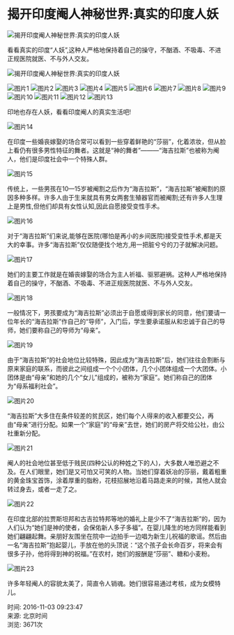 # 揭开印度阉人神秘世界:真实的印度人妖

![揭开印度阉人神秘世界:真实的印度人妖](https://p0.ssl.cdn.btime.com/t014fa8af2b2db40c8d.jpg?size=500x336)

看看真实的印度“人妖”,这种人严格地保持着自己的操守，不酗酒、不吸毒、不进正规医院就医、不与外人交友。

![揭开印度阉人神秘世界:真实的印度人妖](https://p0.ssl.cdn.btime.com/t014fa8af2b2db40c8d.jpg?size=500x336)

![图片1](https://p1.ssl.cdn.btime.com/t014fa8af2b2db40c8d.jpg?size=500x336) ![图片2](https://p4.ssl.cdn.btime.com/t01d1b3e074e29a4c4c.jpg?size=550x371) ![图片3](https://p3.ssl.cdn.btime.com/t0139bbfb8e30b017e1.jpg?size=420x278) ![图片4](https://p4.ssl.cdn.btime.com/t017c932a84d0e5e3ee.jpg?size=492x325) ![图片5](https://p4.ssl.cdn.btime.com/t0107dd54c54f775b99.jpg?size=550x359) ![图片6](https://p0.ssl.cdn.btime.com/t010759f6a70e105c20.jpg?size=550x364) ![图片7](https://p1.ssl.cdn.btime.com/t010648901f2f561e02.jpg?size=491x325) ![图片8](https://p3.ssl.cdn.btime.com/t015baa27402e3aa152.jpg?size=400x266) ![图片9](https://p2.ssl.cdn.btime.com/t0157dadd0393b5dcc6.jpg?size=500x333) ![图片10](https://p0.ssl.cdn.btime.com/t01efd2e942f6ab7451.jpg?size=492x333) ![图片11](https://p0.ssl.cdn.btime.com/t017165e899cdfdce3d.jpg?size=414x600) ![图片12](https://p0.ssl.cdn.btime.com/t011e10c1b583c217cd.jpg?size=300x300) ![图片13](https://p0.ssl.cdn.btime.com/t01b2ece225fd12c677.jpg?size=500x333)

印地也存在人妖，看看印度阉人的真实生活吧!

![图片14](https://p4.ssl.cdn.btime.com/t01d1b3e074e29a4c4c.jpg?size=550x371)

在印度一些婚丧嫁娶的场合常可以看到一些穿着鲜艳的“莎丽”，化着浓妆，但从脸上看仍有很多男性特征的舞者。这就是“神的舞者”———“海吉拉斯”也被称为阉人，他们是印度社会中一个特殊人群。

![图片15](https://p3.ssl.cdn.btime.com/t0139bbfb8e30b017e1.jpg?size=420x278)

传统上，一些男孩在10—15岁被阉割之后作为“海吉拉斯”，“海吉拉斯”被阉割的原因多种多样。许多人由于生来就具有男女两套生殖器官而被阉割;还有许多人生理上是男性,但他们却具有女性认知,因此自愿接受变性手术。

![图片16](https://p4.ssl.cdn.btime.com/t017c932a84d0e5e3ee.jpg?size=492x325)

对于“海吉拉斯”们来说,能够在医院(哪怕是再小的乡间医院)接受变性手术,都是天大的幸事。许多“海吉拉斯”仅仅随便找个地方,用一把脏兮兮的刀子就解决问题。

![图片17](https://p4.ssl.cdn.btime.com/t0107dd54c54f775b99.jpg?size=550x359)

她们的主要工作就是在婚丧嫁娶的场合为主人祈福、驱邪避祸。这种人严格地保持着自己的操守，不酗酒、不吸毒、不进正规医院就医、不与外人交友。

![图片18](https://p0.ssl.cdn.btime.com/t010759f6a70e105c20.jpg?size=550x364)

一般情况下，男孩要成为“海吉拉斯”必须出于自愿或得到家长的同意，他们要请一位年长的“海吉拉斯”作自己的“导师”，入门后，学生要承诺服从和忠诚于自己的导师，她们要称自己的导师为“母亲”。

![图片19](https://p1.ssl.cdn.btime.com/t010648901f2f561e02.jpg?size=491x325)

由于“海吉拉斯”的社会地位比较特殊，因此成为“海吉拉斯”后，她们往往会割断与原来家庭的联系，而彼此之间组成一个个小团体，几个小团体组成一个大团体。小团体是由“母亲”和她的几个“女儿”组成的，被称为“家庭”。她们称自己的团体为“母系福利社会”。

![图片20](https://p3.ssl.cdn.btime.com/t015baa27402e3aa152.jpg?size=400x266)

“海吉拉斯”大多住在条件较差的贫民区，她们每个人得来的收入都要交公，再由“母亲”进行分配。如果一个“家庭”的“母亲”去世，她们的房产将交给公社，由公社重新分配。

![图片21](https://p2.ssl.cdn.btime.com/t0157dadd0393b5dcc6.jpg?size=500x333)

阉人的社会地位甚至低于贱民(四种公认的种姓之下的人)，大多数人唯恐避之不及。在人们眼里，她们是又可怕又可笑的人物。当她们穿着妖冶的莎丽，戴着粗重的黄金珠宝首饰，涂着厚重的脂粉，花枝招展地沿着马路走来的时候，其他人就会转过身去，或者一走了之。

![图片22](https://p0.ssl.cdn.btime.com/t01efd2e942f6ab7451.jpg?size=492x333)

在印度北部的拉贾斯坦邦和古吉拉特邦等地的婚礼上是少不了“海吉拉斯”的，因为人们认为“她们是神的使者，会保佑新人多子多福”。在婴儿降生的地方同样能看到她们翩翩起舞。亲朋好友围坐在院中一边拍手一边唱为新生儿祝福的歌谣。然后由一名“海吉拉斯”抱起婴儿，手放在他的头顶说：“这个孩子会长命百岁，将来会有很多子孙，他将得到神的祝福。”在农村，她们的报酬是“莎丽”、糖和小麦粉。

![图片23](https://p0.ssl.cdn.btime.com/t017165e899cdfdce3d.jpg?size=414x600)

许多年轻阉人的容貌太美了，简直令人销魂。她们很容易通过考核，成为女模特儿。

时间: 2016-11-03 09:23:47  
来源: 北京时间  
浏览: 3671次